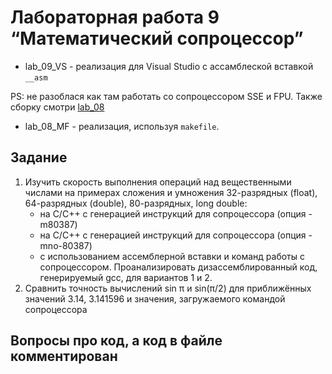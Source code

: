 # Лабораторная работа 9 “Математический сопроцессор”

- lab_09_VS - реализация для Visual Studio с ассамблеской вставкой `__asm`

PS: не разоблася как там работать со сопроцессором SSE и FPU. Также сборку смотри [lab_08](https://github.com/Mansurow/bmstu_asm/edit/master/lab_08)

- lab_08_MF - реализация, используя `makefile`.
## Задание 

1. Изучить скорость выполнения операций над вещественными числами на
примерах сложения и умножения 32-разрядных (float), 64-разрядных (double),
80-разрядных, long double:
   - на C/C++ с генерацией инструкций для сопроцессора (опция -m80387)
   - на C/C++ с генерацией инструкций для сопроцессора (опция -mno-80387)
   - с использованием ассемблерной вставки и команд работы с
сопроцессором.
Проанализировать дизассемблированный код, генерируемый gcc, для
вариантов 1 и 2.
2. Сравнить точность вычислений sin π и sin(π/2) для приближённых значений
3.14, 3.141596 и значения, загружаемого командой сопроцессора

## Вопросы про код, а код в файле комментирован
